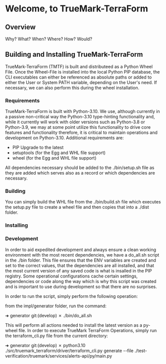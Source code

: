 # Welcome, to TrueMark-TerraForm


## Overview
Why? What? When? Where? How? Would? 


## Building and Installing TrueMark-TerraForm
TrueMark-TerraForm (TMTF) is built and distributeed as a Python Wheel File. Once 
the Wheel-File is installed into the local Python PIP database, the CLI executables 
can either be referenced as absolute paths or added to either the User or System 
PATH variable, depending on the User's need. If necessary, we can also perform this 
during the wheel installation. 

### Requirements
TrueMark-TerraForm is built with Python-3.10. We use, although currently in a passive
non-critical way the Python-3.10 type-hinting functionality and, while it currently will
work with older versions such as Python-3.8 or Python-3.9, we may at some point utilize
this functionality to drive core features and functionality therefore, it is 
critical to maintain operations and development on Python-3.10. Additional 
requirements are: 
   - PIP Upgrade to the latest
   - setuptools (for the Egg and WHL file support)
   - wheel (for the Egg and WHL file support)

All dependencies necessary should be added to the ./bin/setup.sh file as they are added
which serves also as a record or which dependencies are necessary. 

### Building
You can simply build the WHL file from the ./bin/build.sh file which executes the
setup.py file to create a wheel file and then copies that into a ./dist folder. 

### Installing


### Development
In order to aid expedited development and always ensure a clean working environment 
with the most recent dependencies, we have a do_all.sh script in the ./bin folder. 
This file ensures that the ENV variables are created and set to the correct values, 
that the dependencies are all installed, and that the most current version of any
saved code is what is insalled in the PIP registry. Some operational configurations
cache certain settings, dependencies or code along the way which is why this script 
was created and is important to use during development so that there are no surprises.

In order to run the script, simply perform the following operation:

from the impl/generator folder, run the command:

➜  generator git:(develop) ✗ ./bin/do_all.sh

This will perform all actions needed to install the latest version as a py-wheel 
file. In order to execute TrueMark TerraForm Operations, simply run the terraform_cli.py
file from the current directory: 

➜  generator git:(develop) ✗ python3.10 ./src/truemark_terraform/driver/terraform_cli.py 
    generate --file ./test-verification/truemark/services/alerts-api/py/main.py

